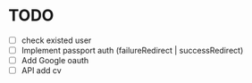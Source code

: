 # TODO

- [ ] check existed user
- [ ] Implement passport auth (failureRedirect | successRedirect)
- [ ] Add Google oauth
- [ ] API add cv

[](https://github.com/supercede/passport-auth-express)
[](https://codeburst.io/handling-authentication-in-nodejs-express-with-passport-part-2-mongodb-and-passport-50351c6e93e)
[](https://itnext.io/implementing-json-web-tokens-passport-js-in-a-javascript-application-with-react-b86b1f313436)
